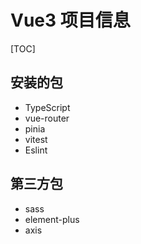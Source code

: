 # Vue3 项目信息

[TOC]

## 安装的包

- TypeScript
- vue-router
- pinia
- vitest
- Eslint

## 第三方包

- sass
- element-plus
- axis
